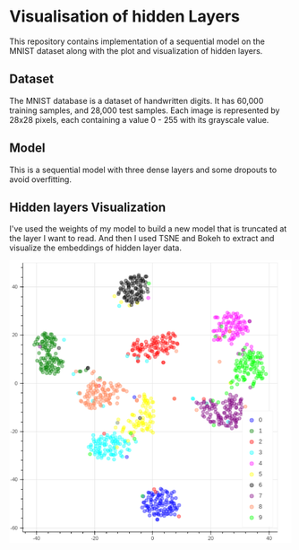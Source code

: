 # Visualisation of hidden Layers 

This repository contains implementation of a sequential model on the MNIST dataset along with the plot and visualization of hidden layers.

## Dataset

The MNIST database is a dataset of handwritten digits. It has 60,000 training samples, and 28,000 test samples. Each image is represented by 28x28 pixels, each containing a value 0 - 255 with its grayscale value.

## Model
This is a sequential model with three dense layers and some dropouts to avoid overfitting.

## Hidden layers Visualization
I've used the weights of my model to build a new model that is truncated at the layer I want to read. And then I used TSNE and Bokeh to extract and visualize the embeddings of hidden layer data.

![](https://github.com/chichilicious/Digit-Recognizer/blob/master/bokeh_plot.png)


